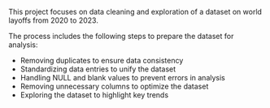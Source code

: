 This project focuses on data cleaning and exploration of a dataset on world layoffs from 2020 to 2023. 

The process includes the following steps to prepare the dataset for analysis:
- Removing duplicates to ensure data consistency
- Standardizing data entries to unify the dataset
- Handling NULL and blank values to prevent errors in analysis
- Removing unnecessary columns to optimize the dataset
- Exploring the dataset to highlight key trends

